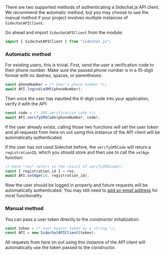 There are two supported methods of authenticating a Sidechat.js API client.  We recommend the automatic method, but you may choose to use the manual method if your project involves multiple instances of `SidechatAPIClient`. 

Go ahead and import `SidechatAPIClient` from the module:

```javascript
import { SidechatAPIClient } from "sidechat.js";
```

### Automatic method

For existing users, this is trivial.  First, send the user a verification code to their phone number.  Make sure the passed phone number is in a 10-digit format with no dashes, spaces, or parentheses:

```javascript
const phoneNumber = /* User's phone number */;
await API.loginViaSMS(phoneNumber);
```

Then once the user has inputted the 6-digit code into your application, verify it with the API:

```javascript
const code = /* SMS verification code */;
await API.verifySMSCode(phoneNumber, code);
```

If the user already exists, calling those two functions will set the user token and all requests from here on out using this instance of the API client will be automatically authenticated.

If the user has not used Sidechat before, the `verifySMSCode` will return a `registrationID`, which you should store and then use to call the `setAge` function:

```javascript
// Here "res" refers to the result of verifySMSCode()
const { registration_id } = res;
await API.setAge(18, registration_id);
```

Now the user should be logged in properly and future requests will be automatically authenticated.  You may still need to [add an email address](tutorial-Email%20Registration.html) for most functionality.

### Manual method

You can pass a user token directly to the constructor initialization:

```javascript
const token = /* User bearer token as a string */;
const API = new SidechatAPIClient(token);
```

All requests from here on out using this instance of the API client will automatically use the token passed to the constructor.
